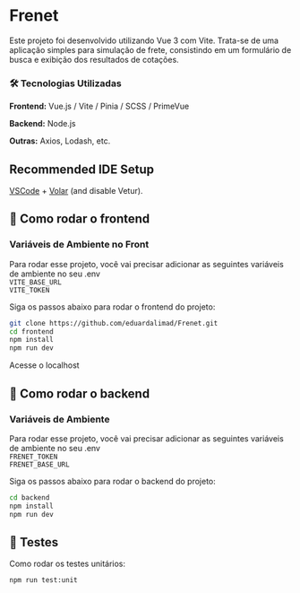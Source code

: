 # Frenet
Este projeto foi desenvolvido utilizando Vue 3 com Vite. Trata-se de uma aplicação simples para simulação de frete, consistindo em um formulário de busca e exibição dos resultados de cotações.

### 🛠️ Tecnologias Utilizadas
**Frontend:** Vue.js / Vite / Pinia / SCSS / PrimeVue

**Backend:** Node.js 

**Outras:** Axios, Lodash, etc.

## Recommended IDE Setup

[VSCode](https://code.visualstudio.com/) + [Volar](https://marketplace.visualstudio.com/items?itemName=Vue.volar) (and disable Vetur).

## 🚀 Como rodar o frontend
### Variáveis de Ambiente no Front
Para rodar esse projeto, você vai precisar adicionar as seguintes variáveis de ambiente no seu .env <br>
`VITE_BASE_URL` </br>
`VITE_TOKEN`

Siga os passos abaixo para rodar o frontend do projeto:

 ```bash
git clone https://github.com/eduardalimad/Frenet.git
cd frontend
npm install
npm run dev 
```
Acesse o localhost 

## 🔰 Como rodar o backend
### Variáveis de Ambiente
Para rodar esse projeto, você vai precisar adicionar as seguintes variáveis de ambiente no seu .env <br>
`FRENET_TOKEN` <br>
`FRENET_BASE_URL`

Siga os passos abaixo para rodar o backend do projeto:

 ```bash
cd backend
npm install
npm run dev 
```
## 🧪 Testes
Como rodar os testes unitários:
```sh
npm run test:unit
```
